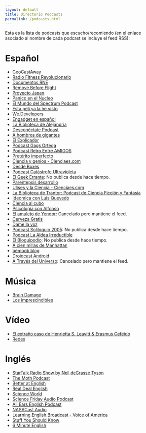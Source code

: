 ```yaml
---
layout: default
title: Directorio Podcasts
permalink: /podcasts.html
---
```


Esta es la lista de podcasts que escucho/recomiendo (en el enlace asociado al nombre de cada podcast se incluye el feed RSS):

# Español

* [GeoCastAway](http://feeds.feedburner.com/geocastawaypodcast)
* [Radio Fitness Revolucionario](http://www.ivoox.com/radio-fitness-revolucionario_fg_f1115589_filtro_1.xml)
* [Documentos RNE](http://www.rtve.es/podcast/radio-nacional/documentos-rne/SRDOCU.xml)
* [Remove Before Flight](http://feeds.feedburner.com/removebeforeflight)
* [Proyecto Japan](http://www.ivoox.com/proyecto-japan_fg_f1123102_filtro_1.xml)
* [Panico en el Nucleo](http://feeds.feedburner.com/panicoenelnucleo-podcast)
* [El Mundo del Spectrum Podcast](http://feeds.feedburner.com/SuscripcinAIvoox/AutorElmundodelspectrum)
* [Esta peli ya la he visto](http://estapeliyalahevisto.com/feed/podcast)
* [We.Developers](http://feeds.feedburner.com/WeDevelopersPodcast)
* [Engadget en español](http://es.engadget.com/topics/podcasts/rss.xml)
* [La Biblioteca de Alejandria](http://noticias21.libsyn.com/rss)
* [Desconéctate Podcast](http://www.desconectate.net/feed/)
* [A hombros de gigantes](http://www.rtve.es/api/programas/1873/audios.rss?nocache=473812500)
* [El Explicador](http://www.ivoox.com/podcast-canal-oficial-enrique-ganem_fg_f138665_filtro_1.xml)
* [Podcast Gags Ortega](http://www.ivoox.com/podcast-gags-ortega_fg_f133632_filtro_1.xml)
* [Podcast Retro Entre AMIGOS](http://www.ivoox.com/podcast-podcast-retro-entre-amigos_fg_f138739_filtro_1.xml)
* [Pretérito imperfecto](http://urotrosfiles.media.streamtheworld.com/otrosfiles/podcasts/468.xml)
* [Ciencia y genios - Cienciaes.com](http://feeds.feedburner.com/GeniosDeLaCiencia)
* [Desde Boxes](http://feedpress.me/desdeboxes)
* [Podcast Catástrofe Ultravioleta](http://feeds.feedburner.com/CatastrofeUltravioleta)
* [El Geek Errante](http://feeds.feedburner.com/ege_podcast?format=xml): No publica desde hace tiempo.
* [Parentepsis desarrollo](http://www.ivoox.com/parentepsis-desarrollo_fg_f1776_filtro_1.xml)
* [Ulises y la Ciencia - Cienciaes.com](http://feeds.feedburner.com/Ulisesylaciencia)
* [La Biblioteca de Trantor: Podcast de Ciencia Ficción y Fantasía](http://feeds.feedburner.com/trantor)
* [Ideomica con Luis Quevedo](http://feeds.soundcloud.com/users/soundcloud:users:14218261/sounds.rss)
* [Ciencia al cubo](http://www.rtve.es/podcast/radio-5/ciencia-al-cubo/SCIECU.xml)
* [Psicología con Alfonso](http://feeds.feedburner.com/PsicologiaConAlfonsoPodcast)
* [El amuleto de Yendor](http://feeds.feedburner.com/ElAmuletoDeYendor): Cancelado pero mantiene el feed.
* [Cerveza Gratis](http://feeds.feedburner.com/cervezagratis/OGG)
* [Dame la voz](http://feeds.feedburner.com/DameLaVoz)
* [Podcast Soliloquio 2005](http://www.fjromero.com/podcast/rss.xml): No publica desde hace tiempo.
* [Podcast La Aldea Irreductible](http://feeds2.feedburner.com/PodcastLaAldeaIrreductible)
* [El Bloguipodio](http://feeds.feedburner.com/ElBloguipodio): No publica desde hace tiempo.
* [A cien millas de Manhattan](http://www.ivoox.com/a-cien-millas-de-manhattan_fb_f_filtro_1.xml)
* [bemoob blog](Http://feeds.feedburner.com/blogbemoob)
* [Droidcast Android](http://feeds.feedburner.com/droidcast)
* [A Través del Universo](http://feeds.feedburner.com/ATravesDelUniverso): Cancelado pero mantiene el feed.

# Música

* [Brain Damage](http://braindamage.libsyn.com/rss)
* [Los imprescindibles](http://www.rtve.es/api/programas/23352/audios.rss)

# Vídeo

* [El extraño caso de Henrietta S. Leavitt & Erasmus Cefeido](http://henrietta.iaa.es/feed.xml)
* [Redes](http://www.redesparalaciencia.com/redes.rss)

# Inglés

* [StarTalk Radio Show by Neil deGrasse Tyson](http://www.startalkradio.net/feed/shows/)
* [The Moth Podcast](http://feeds.feedburner.com/themothpodcast)
* [Better at English](http://feeds.feedburner.com/BetterAtEnglish)
* [Real Deal English](http://realdealenglish.com/feed/)
* [Science World](http://www.voanews.com/podcast/?count=50&amp;zoneId=1462)
* [Science Friday Audio Podcast](http://www.sciencefriday.com/audio/scifriaudio.xml)
* [All Ears English Podcast](http://allearsenglish.libsyn.com/rss)
* [NASACast Audio](http://www.nasa.gov/rss/dyn/NASAcast_podcast.rss)
* [Learning English Broadcast - Voice of America](http://learningenglish.voanews.com/podcast/?count=20&amp;zoneId=1689)
* [Stuff You Should Know](http://www.howstuffworks.com/podcasts/stuff-you-should-know.rss)
* [6 Minute English](http://downloads.bbc.co.uk/podcasts/worldservice/how2/rss.xml)
